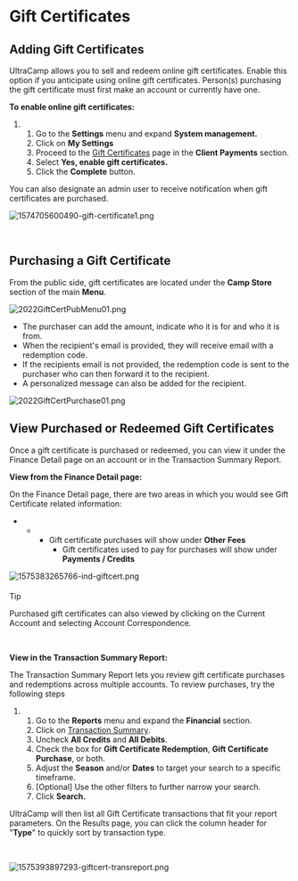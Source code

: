 # Gift Certificates
## Adding Gift Certificates


UltraCamp allows you to sell and redeem online gift certificates. Enable this option if you anticipate using online gift certificates. Person(s) purchasing the gift certificate must first make an account or currently have one. 


**To enable online gift certificates:**


1. 1. Go to the **Settings** menu and expand **System management.**
	2. Click on **My Settings**
	3. Proceed to the [Gift Certificates](https://www.ultracamp.com/Admin/Wizards/setup/giftcertificates.aspx) page in the **Client Payments** section.
	4. Select **Yes, enable gift certificates.**
	5. Click the **Complete** button.


You can also designate an admin user to receive notification when gift certificates are purchased.


  
![1574705600490-gift-certificate1.png](https://help.ultracamp.com/hc/article_attachments/7696387164692/1574705600490-gift-certificate1.png)


 


## Purchasing a Gift Certificate


From the public side, gift certificates are located under the **Camp Store** section of the main **Menu**.


![2022GiftCertPubMenu01.png](https://help.ultracamp.com/hc/article_attachments/10505712236052)  
  



* The purchaser can add the amount, indicate who it is for and who it is from.
* When the recipient's email is provided, they will receive email with a redemption code.
* If the recipients email is not provided, the redemption code is sent to the purchaser who can then forward it to the recipient.
* A personalized message can also be added for the recipient.


![2022GiftCertPurchase01.png](https://help.ultracamp.com/hc/article_attachments/10505846194196)  
  



## View Purchased or Redeemed Gift Certificates


Once a gift certificate is purchased or redeemed, you can view it under the Finance Detail page on an account or in the Transaction Summary Report. 


**View from the Finance Detail page:**


On the Finance Detail page, there are two areas in which you would see Gift Certificate related information:


* + - Gift certificate purchases will show under **Other Fees**
		- Gift certificates used to pay for purchases will show under **Payments / Credits**


![1575383265766-ind-giftcert.png](https://help.ultracamp.com/hc/article_attachments/7696576013204/1575383265766-ind-giftcert.png)



#### 
 Tip


Purchased gift certificates can also viewed by clicking on the Current Account and selecting Account Correspondence.



 


**View in the Transaction Summary Report:**


The Transaction Summary Report lets you review gift certificate purchases and redemptions across multiple accounts. To review purchases, try the following steps


1. 1. Go to the **Reports** menu and expand the **Financial** section.
	2. Click on [Transaction Summary](https://www.ultracamp.com/admin/Reports/TransactionSummary.aspx).
	3. Uncheck **All Credits** and **All Debits**.
	4. Check the box for **Gift Certificate Redemption**, **Gift Certificate Purchase**, or both.
	5. Adjust the **Season** and/or **Dates** to target your search to a specific timeframe.
	6. [Optional] Use the other filters to further narrow your search.
	7. Click **Search.**


UltraCamp will then list all Gift Certificate transactions that fit your report parameters. On the Results page, you can click the column header for "**Type**" to quickly sort by transaction type.


 


![1575393897293-giftcert-transreport.png](https://help.ultracamp.com/hc/article_attachments/7696615691924/1575393897293-giftcert-transreport.png)

